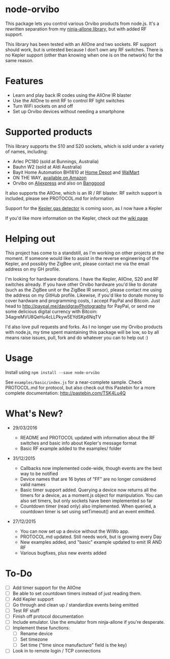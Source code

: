 node-orvibo
===========

This package lets you control various Orvibo products from node.js. It's a rewritten separation from my [ninja-allone library](http://github.com/Grayda/ninja-allone), but with added RF support.

This library has been tested with an AllOne and two sockets. RF support should work, but is untested because I don't own any RF switches. There is no Kepler support (other than knowing when one is on the network) for the same reason.

Features
========

 - Learn and play back IR codes using the AllOne IR blaster
 - Use the AllOne to emit RF to control RF light switches
 - Turn WiFi sockets on and off
 - Set up Orvibo devices without needing a smartphone


Supported products
==================

This library supports the S10 and S20 sockets, which is sold under a variety of names, including:

- Arlec PC180 (sold at Bunnings, Australia)
- Bauhn W2 (sold at Aldi Australia)
- Bayit Home Automation BH1810 at [Home Depot](http://www.homedepot.com/p/Bayit-Home-Automation-On-Off-Switch-Wi-Fi-Socket-BH1810/205824507) and [WalMart](http://www.walmart.com/ip/Bayit-Home-Automation-BH1810-Wifi-Socket/43791011)
- ON THE WAY, [available on Amazon](http://www.amazon.com/WAY%C2%AERemote-Control-Electronics-Automation-3Samsung/dp/B00S4NULPO/ref=sr_1_2?ie=UTF8&qid=1426736382&sr=8-2&keywords=bayit+smart+wi-fi+socket)
- Orvibo on [Aliexpress](http://www.aliexpress.com/wholesale?catId=0&initiative_id=SB_20150318191819&SearchText=Orvibo+s20) and also on [Banggood](http://www.banggood.com/WiWo-S20-Wi-Fi-Smart-Remote-Control-Timing-Socket-USEU-Plug-p-953743.html)

It also supports the AllOne, which is an IR / RF blaster. RF switch support is included, please see PROTOCOL.md for information

Support for the [Kepler gas detector](https://www.kickstarter.com/projects/28240313/kepler-your-best-home-gas-detector) is coming soon, as I now have a Kepler

If you'd like more information on the Kepler, check out the [wiki page](https://github.com/Grayda/node-orvibo/wiki/Kepler)

Helping out
===========

This project has come to a standstill, as I'm working on other projects at the moment. If someone would like to assist in the reverse engineering of the Kepler, and possibly the ZigBee unit, please contact me via the email address on my GH profile.

I'm looking for hardware donations. I have the Kepler, AllOne, S20 and RF switches already. If you have other Orvibo hardware you'd like to donate (such as the ZigBee unit or the ZigBee IR sensor), please contact me using the address on my GitHub profile. Likewise, if you'd like to donate money to cover hardware and programming costs, I accept PayPal and Bitcoin. Just head to http://paypal.me/davidgrayPhotography for PayPal, or send me some delicious digital currency with Bitcoin: 34agreMVU8QeHu4cLLPkyw5EYdSKp6NqTV

I'd also love pull requests and forks. As I no longer use my Orvibo products with node.js, my time spent maintaining this package will be low, so by all means raise issues, pull, fork and do whatever you can to help out :)

Usage
=====

Install using `npm install --save node-orvibo`

See `examples/basic/index.js` for a near-complete sample. Check PROTOCOL.md for protocol, but also check out this Pastebin for a more complete documentation: http://pastebin.com/TSK4Lu4Q

What's New?
===========

 - 29/03/2016
   - README and PROTOCOL updated with information about the RF switches and basic info about Kepler's message format
   - Basic RF example added to the examples/ folder
 - 31/12/2015
   - Callbacks now implemented code-wide, though events are the best way to be notified
   - Device names that are 16 bytes of "FF" are no longer considered valid names
   - Basic timer support added. Querying a device now returns all the timers for a device, as a moment.js object for manipulation. You can also set timers, but only sockets have been implemented so far
   - Countdown timer (read only) also implemented. When queried, a countdown timer is set using setTimeout() and an event emitted.

 - 27/12/2015
   - You can now set up a device without the WiWo app.
   - PROTOCOL.md updated. Still needs work, but is growing every Day
   - New examples added, and "basic" example updated to emit IR AND RF
   - Various bugfixes, plus new events added

To-Do
=====

- [ ] Add timer support for the AllOne
- [ ] Be able to set countdown timers instead of just reading them.
- [ ] Add Kepler support
- [ ] Go through and clean up / standardize events being emitted
- [ ] Test RF stuff
- [ ] Finish off protocol documentation
- [ ] Include emulator. Use the emulator from ninja-allone if you're desperate.
- [ ] Implement these functions:
  - [ ] Rename device
  - [ ] Set timezone
  - [ ] Set time ("time since manufacture" field is the key)
- [ ] Look in to remote login / TCP connections
